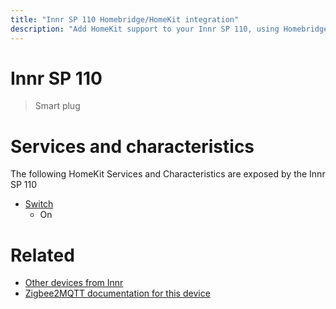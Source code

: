 ```yaml
---
title: "Innr SP 110 Homebridge/HomeKit integration"
description: "Add HomeKit support to your Innr SP 110, using Homebridge, Zigbee2MQTT and homebridge-z2m."
---
```

<!---
This file has been GENERATED using src/docgen/docgen.ts
DO NOT EDIT THIS FILE MANUALLY!
-->
# Innr SP 110
> Smart plug


# Services and characteristics
The following HomeKit Services and Characteristics are exposed by
the Innr SP 110

* [Switch](../../switch.md)
  * On


# Related
* [Other devices from Innr](../index.md#innr)
* [Zigbee2MQTT documentation for this device](https://www.zigbee2mqtt.io/devices/SP_110.html)